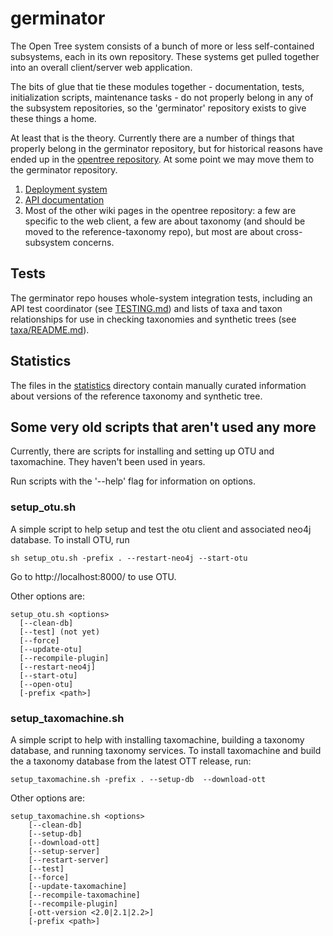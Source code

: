 germinator
==============

The Open Tree system consists of a bunch of more or less
self-contained subsystems, each in its own repository.  These systems
get pulled together into an overall client/server web application.

The bits of glue that tie these modules together - documentation,
tests, initialization scripts, maintenance tasks - do not properly
belong in any of the subsystem repositories, so the 'germinator'
repository exists to give these things a home.

At least that is the theory.  Currently there are a number of things
that properly belong in the germinator repository, but for historical
reasons have ended up in the [opentree repository](https://github.com/OpenTreeOfLife/opentree).
At some point we may move them to the germinator repository.

1. [Deployment system](https://github.com/OpenTreeOfLife/opentree/blob/master/deploy/README.md)
1. [API documentation](https://github.com/OpenTreeOfLife/opentree/wiki/Open-Tree-of-Life-APIs)
1. Most of the other wiki pages in the opentree repository: a few are specific to the web client, a few are about taxonomy (and should be moved to the reference-taxonomy repo), but most are about cross-subsystem concerns.

Tests
-----

The germinator repo houses whole-system integration tests, including
an API test coordinator (see [TESTING.md](TESTING.md)) and lists of
taxa and taxon relationships for use in checking taxonomies and
synthetic trees (see [taxa/README.md](taxa/README.md)).

Statistics
----------

The files in the [statistics](statistics) directory contain manually
curated information about versions of the reference taxonomy and
synthetic tree.



Some very old scripts that aren't used any more
-----------------------------------------------

Currently, there are scripts for installing and setting up OTU and taxomachine.  They haven't been used in years.

Run scripts with the '--help' flag for information on options.

### setup_otu.sh

A simple script to help setup and test the otu client and associated neo4j database. To install OTU, run

    sh setup_otu.sh -prefix . --restart-neo4j --start-otu
    
Go to http://localhost:8000/ to use OTU.

Other options are:

```
setup_otu.sh <options>
  [--clean-db]
  [--test] (not yet)
  [--force]
  [--update-otu]
  [--recompile-plugin]
  [--restart-neo4j]
  [--start-otu]
  [--open-otu]
  [-prefix <path>]
```

### setup_taxomachine.sh

A simple script to help with installing taxomachine, building a taxonomy database, and running taxonomy services. To install taxomachine and build the a taxonomy database from the latest OTT release, run:

    setup_taxomachine.sh -prefix . --setup-db  --download-ott

Other options are:
```
setup_taxomachine.sh <options>
	[--clean-db]
	[--setup-db]
	[--download-ott]
	[--setup-server]
	[--restart-server]
	[--test]
	[--force]
	[--update-taxomachine]
	[--recompile-taxomachine]
	[--recompile-plugin]
	[-ott-version <2.0|2.1|2.2>]
	[-prefix <path>]
```


